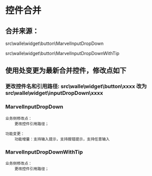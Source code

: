 # 控件合并

## 合并来源：

src\walle\widget\button\MarvelInputDropDown

src\walle\widget\button\MarvelInputDropDownWithTip


## 使用处变更为最新合并控件，修改点如下

### 更改控件名和引用路径: src\walle\widget\button\xxxx  改为  src\walle\widget\inputDropDown\xxxx

### MarvelInputDropDown

    业务侧修改点：
        更改控件引用路径；
    
    功能变更：
        功能增量：支持输入提示，支持报错提示，支持任意输入
        
### MarvelInputDropDownWithTip

    业务侧修改点：
        更改控件引用路径；
        
    


